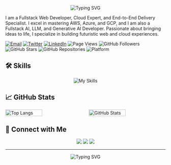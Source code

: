 <p align="center">
  <img src="https://readme-typing-svg.herokuapp.com?font=Fira+Code&size=28&duration=3000&color=141e44&center=true&vCenter=true&width=900&height=120&lines=Hi+there+%F0%9F%91%8B%2C+I'm+Mirza!;Fullstack+Web+Developer+%7C+Cloud+Expert;Mastering+AWS%2C+Azure%2C+GCP;End-to-End+Delivery+Specialist;Building+Futuristic+Web+and+Cloud+Experiences" alt="Typing SVG">
</p>

I am a Fullstack Web Developer, Cloud Expert, and End-to-End Delivery Specialist. I excel in mastering AWS, Azure, and GCP, and I am also a Fullstack AI, LLM, and Generative AI Developer. Passionate about bringing ideas to life, I specialize in building futuristic web and cloud experiences.


[![Email](https://img.shields.io/badge/Email-Contact-red)](mailto:support@mirzaiqbal.com)
[![Twitter](https://img.shields.io/badge/Twitter-Follow-blue)](https://twitter.com/mirzajhanzaib)
[![LinkedIn](https://img.shields.io/badge/LinkedIn-Connect-blue)](https://www.linkedin.com/in/mirzajhanzaib/)
![Page Views](https://komarev.com/ghpvc/?username=mjmirza&label=Profile%20views&color=fabc05&style=flat)
![GitHub Followers](https://img.shields.io/github/followers/mjmirza?label=Followers&style=social)
![GitHub Stars](https://img.shields.io/github/stars/mjmirza?label=Stars&style=social)
![GitHub Repositories](https://img.shields.io/badge/dynamic/json?label=Public%20Repos&query=%24.public_repos&url=https%3A%2F%2Fapi.github.com%2Fusers%2Fmjmirza)
![Platform](https://img.shields.io/badge/platform-GitHub-blue)


## 🛠️ Skills

<div align="center">
  <img src="https://skillicons.dev/icons?i=js,html,css,react,nodejs,python,git,github,docker,kubernetes,jenkins,aws,azure,gcp,tensorflow,pytorch,flask,fastapi,express,graphql,typescript,java,cpp,go,rust,redis,mysql,postgresql,mongodb,nextjs,nuxtjs,vercel,linux,vscode,figma,ai,terraform,ansible,selenium,netlify,tailwind,bootstrap,sass,webpack,vue,dynamodb,firebase,flask,flutter,gitlab,js,md,nginx,openshift,openstack,ps,postman,redis, redhat,regex,supabase,scala,tensorflow,ts,ubuntu,vercel,vim,vitest,worpress,xd,django&theme=dark" alt="My Skills">
</div>


## 📈 GitHub Stats

<div style="display: flex; justify-content: space-between;">
  <img src="https://github-readme-stats.vercel.app/api/top-langs/?username=mjmirza&layout=compact&bg_color=00000000&title_color=141e44&text_color=141e44&icon_color=141e44&border_color=fabc05" alt="Top Langs" width="48%">
  <img src="https://github-readme-stats.vercel.app/api?username=mjmirza&show_icons=true&bg_color=00000000&title_color=141e44&text_color=141e44&icon_color=141e44&border_color=fabc05" alt="GitHub Stats" width="48%">
</div>



## 🔗 Connect with Me

<p align="center">
  <a href="https://www.linkedin.com/in/mirzajhanzaib/"><img src="https://img.shields.io/badge/LinkedIn-blue?style=for-the-badge&logo=linkedin&logoColor=white"></a>
  <a href="https://twitter.com/mirzajhanzaib"><img src="https://img.shields.io/badge/Twitter-141e44?style=for-the-badge&logo=twitter&logoColor=fabc05"></a>
  <a href="mailto:support@mirzaiqbal.com"><img src="https://img.shields.io/badge/Email-fabc05?style=for-the-badge&logo=gmail&logoColor=141e44"></a>
</p>

---

<p align="center">
  <img src="https://readme-typing-svg.herokuapp.com?font=Fira+Code&size=20&duration=2500&color=141e44&center=true&vCenter=true&width=500&height=50&lines=Thanks+for+stopping+by!+😊;Feel+free+to+explore+my+projects+💻;Let's+connect+and+collaborate!+🚀" alt="Typing SVG">
</p>



<!--
**mjmirza/mjmirza** is a ✨ _special_ ✨ repository because its `README.md` (this file) appears on your GitHub profile.

Here are some ideas to get you started:

- 🔭 I’m currently working on ...
- 🌱 I’m currently learning ...
- 👯 I’m looking to collaborate on ...
- 🤔 I’m looking for help with ...
- 💬 Ask me about ...
- 📫 How to reach me: ...
- 😄 Pronouns: ...
- ⚡ Fun fact: ...

## 🚀 Latest Projects

- [**Project A**](https://github.com/mjmirza/project-a) - AI-powered web app transforming industries.
- [**Project B**](https://github.com/mjmirza/project-b) - Scalable cloud solution for modern businesses.

-->
